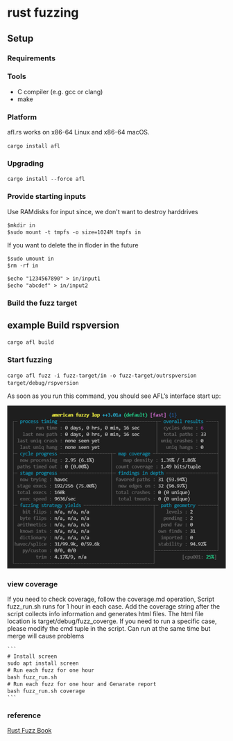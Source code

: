# rust fuzzing

## Setup

### Requirements

### Tools

- C compiler (e.g. gcc or clang)
- make

### Platform

afl.rs works on x86-64 Linux and x86-64 macOS.

`cargo install afl`

### Upgrading

`cargo install --force afl`

### Provide starting inputs

Use RAMdisks for input since, we don't want to destroy harddrives

```
$mkdir in
$sudo mount -t tmpfs -o size=1024M tmpfs in
```

If you want to delete the in floder in the future

```
$sudo umount in
$rm -rf in
```

```
$echo "1234567890" > in/input1
$echo "abcdef" > in/input2
```

### Build the fuzz target

## example Build rspversion

`cargo afl build`

### Start fuzzing

`cargo afl fuzz -i fuzz-target/in -o fuzz-target/outrspversion target/debug/rspversion`

As soon as you run this command, you should see AFL’s interface start up:

![image-20210628084437384](../fuzz-target/fuzz1.png)

### view coverage 

If you need to check coverage, follow the coverage.md operation, Script fuzz_run.sh runs for 1 hour in each case. 
Add the coverage string after the script collects info information and generates html files. The html file location is target/debug/fuzz_coverge.
If you need to run a specific case, please modify the cmd tuple in the script.
Can run at the same time but merge will cause problems

    ```
    # Install screen 
    sudo apt install screen
    # Run each fuzz for one hour
    bash fuzz_run.sh
    # Run each fuzz for one hour and Genarate report 
    bash fuzz_run.sh coverage
    ```

### reference

[Rust Fuzz Book](https://rust-fuzz.github.io/book/afl/setup.html)